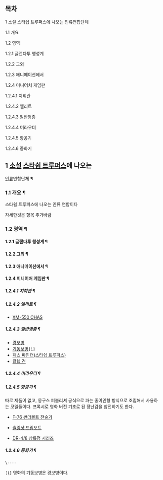 ## 목차

    

1 소설 스타쉽 트루퍼스에 나오는 인류연합단체

    

1.1 개요

1.2 영역

    

1.2.1 글랜다투 행성계

1.2.2 그외

1.2.3 애니메이션에서

1.2.4 미니어처 게임판

    

1.2.4.1 지휘관

1.2.4.2 엘리트

1.2.4.3 일반병종

1.2.4.4 머라우더

1.2.4.5 항공기

1.2.4.6 중화기

## 1 [소설](%EC%86%8C%EC%84%A4.md) [스타쉽 트루퍼스](%EC%8A%A4%ED%83%80%EC%89%BD%20%ED%8A%B8%EB%A3%A8%ED%8D%BC%EC%8A%A4.md)에 나오는
[인류](%EC%9D%B8%EB%A5%98.md)연합단체 ¶

### 1.1 개요 ¶

스타쉽 트루퍼스에 나오는 인류 연합이다  

  

자세한것은 항목 추가바람  

### 1.2 영역 ¶

#### 1.2.1 글랜다투 행성계 ¶

  

#### 1.2.2 그외 ¶

  

#### 1.2.3 애니메이션에서 ¶

  

#### 1.2.4 미니어처 게임판 ¶

  

##### 1.2.4.1 지휘관 ¶

  

##### 1.2.4.2 엘리트 ¶

  * [XM-550 CHAS](XM-550%20CHAS.md)  

##### 1.2.4.3 일반병종 ¶

  * [경보병](%EA%B2%BD%EB%B3%B4%EB%B3%91.md)
  * [기동보병](%EA%B8%B0%EB%8F%99%EB%B3%B4%EB%B3%91.md)`[1]`
  * [패스 파인더(스타쉽 트루퍼스)](%ED%8C%A8%EC%8A%A4%20%ED%8C%8C%EC%9D%B8%EB%8D%94%28%EC%8A%A4%ED%83%80%EC%89%BD%20%ED%8A%B8%EB%A3%A8%ED%8D%BC%EC%8A%A4%29.md)
  * [칼렙 견](%EC%B9%BC%EB%A0%99%20%EA%B2%AC.md)  

##### 1.2.4.4 머라우더 ¶

  

##### 1.2.4.5 항공기 ¶

따로 제품이 없고, 몽구스 퍼블리셔 공식으로 파는 종이인형 방식으로 조립해서 사용하는 모델들이다. 프록시로 영화 버전 기초로 된 장난감을
참전하기도 한다.  

  

  * [F-76 썬더볼트 전술기](F-76%20%EC%8D%AC%EB%8D%94%EB%B3%BC%ED%8A%B8%20%EC%A0%84%EC%88%A0%EA%B8%B0.md)  

  * [슬링샷 드랍보트](%EC%8A%AC%EB%A7%81%EC%83%B7%20%EB%93%9C%EB%9E%8D%EB%B3%B4%ED%8A%B8.md)   

  * [DR-4/8 상륙정 시리즈](DR-4/8%20%EC%83%81%EB%A5%99%EC%A0%95%20%EC%8B%9C%EB%A6%AC%EC%A6%88.md)  
  
  

  

##### 1.2.4.6 중화기 ¶

`\----`

`[1]` 영화의 기동보병은 경보병이다.

